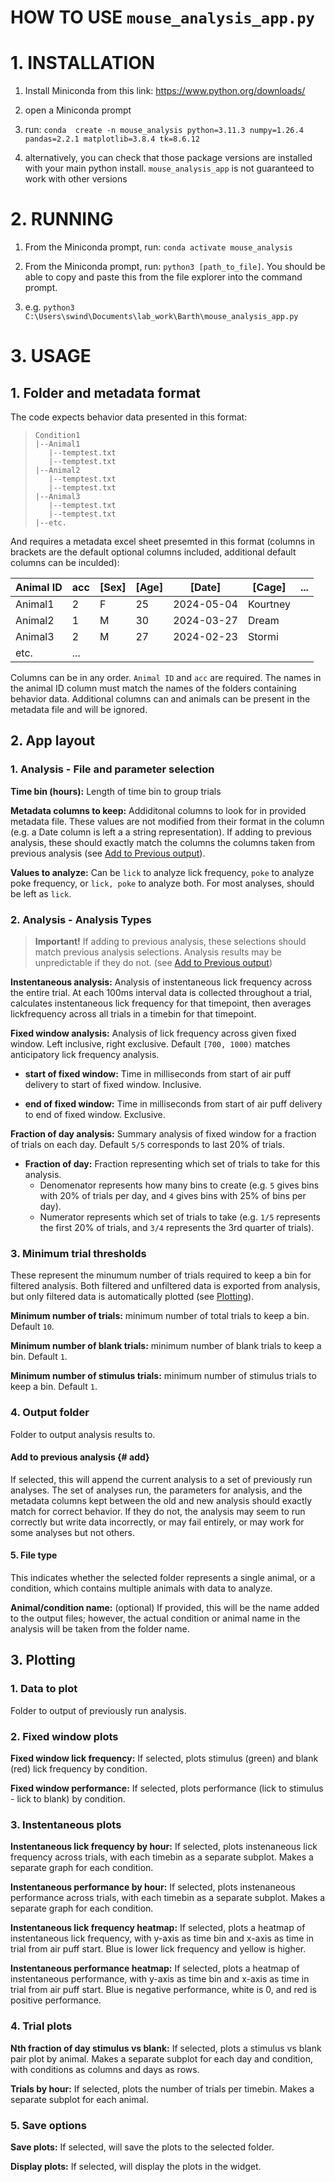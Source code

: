 # HOW TO USE `mouse_analysis_app.py`

# 1. INSTALLATION
 
1. Install Miniconda from this link: https://www.python.org/downloads/

2. open a Miniconda prompt

3. run: `conda  create -n mouse_analysis python=3.11.3 numpy=1.26.4 pandas=2.2.1 matplotlib=3.8.4 tk=8.6.12`

4. alternatively, you can check that those package versions are installed with your main python install. `mouse_analysis_app` is not guaranteed to work with other versions

# 2. RUNNING 

1. From the Miniconda prompt, run: `conda activate mouse_analysis`

2. From the Miniconda prompt, run: `python3 [path_to_file]`. You should be able to copy and paste this from the file explorer into the command prompt.

1. e.g. `python3 C:\Users\swind\Documents\lab_work\Barth\mouse_analysis_app.py`

# 3. USAGE

## 1. Folder and metadata format

The code expects behavior data presented in this format:

>     Condition1
>     |--Animal1
>        |--temptest.txt
>        |--temptest.txt
>     |--Animal2
>        |--temptest.txt
>        |--temptest.txt
>     |--Animal3
>        |--temptest.txt
>        |--temptest.txt
>     |--etc.

And requires a metadata excel sheet presemted in this format (columns in brackets are the default optional columns included, additional default columns can be inculded):

| Animal ID | acc | [Sex] | [Age] | [Date] | [Cage] | ... |
| --------- | --- | ----- | ----- | -----  | ------ | --- |
| Animal1   | 2   | F     | 25    | 2024-05-04 | Kourtney | |
| Animal2 | 1 | M | 30 | 2024-03-27 | Dream | |
| Animal3 | 2 | M | 27 | 2024-02-23 | Stormi | |
| etc. | ...  |   |    |            | | |

Columns can be in any order. `Animal ID` and `acc` are required. The names in the animal ID column must match the names of the folders containing behavior data. Additional columns can and animals can be present in the metadata file and will be ignored.

## 2. App layout
	
### 1. Analysis - File and parameter selection

**Time bin (hours):** Length of time bin to group trials

**Metadata columns to keep:** Addiditonal columns to look for in provided metadata file. These values are not modified from their format in the column (e.g. a Date column is left a a string representation). If adding to previous analysis, these should exactly match the columns the columns taken from previous analysis (see [Add to Previous output](#add)).

**Values to analyze:** Can be `lick` to analyze lick frequency, `poke` to analyze poke frequency, or `lick, poke` to analyze both. For most analyses, should be left as `lick`.

### 2. Analysis - Analysis Types

> **Important!** If adding to previous analysis, these selections should match previous analysis selections. Analysis results may be unpredictable if they do not. (see [Add to Previous output](#add))

**Instentaneous analysis:** Analysis of instentaneous lick frequency across the entire trial. At each 100ms interval data is collected throughout a trial, calculates instentaneous lick frequency for that timepoint, then averages lickfrequency across all trials in a timebin for that timepoint.

**Fixed window analysis:** Analysis of lick frequency across given fixed window. Left inclusive, right exclusive. Default `[700, 1000)` matches anticipatory lick frequency analysis.

- **start of fixed window:** Time in milliseconds from start of air puff delivery to start of fixed window. Inclusive.

- **end of fixed window:** Time in milliseconds from start of air puff delivery to end of fixed window. Exclusive.

**Fraction of day analysis:** Summary analysis of fixed window for a fraction of trials on each day. Default `5/5` corresponds to last 20% of trials.

- **Fraction of day:** Fraction representing which set of trials to take for this analysis. 
    - Denomenator represents how many bins to create (e.g. `5` gives bins with 20% of trials per day, and `4` gives bins with 25% of bins per day). 
    - Numerator represents which set of trials to take (e.g. `1/5` represents the first 20% of trials, and `3/4` represents the 3rd quarter of trials).

### 3. Minimum trial thresholds

These represent the minumum number of trials required to keep a bin for filtered analysis. Both filtered and unfiltered data is exported from analysis, but only filtered data is automatically plotted (see [Plotting](#plotting)).

**Minimum number of trials:** minimum number of total trials to keep a bin. Default `10`.

**Minimum number of blank trials:** minimum number of blank trials to keep a bin. Default `1`.

**Minimum number of stimulus trials:** minimum number of stimulus trials to keep a bin. Default `1`.

### 4. Output folder

Folder to output analysis results to.

#### Add to previous analysis {# add}

If selected, this will append the current analysis to a set of previously run analyses. The set of analyses run, the parameters for analysis, and the metadata columns kept between the old and new analysis should exactly match for correct behavior. If they do not, the analysis may seem to run correctly but write data incorrectly, or may fail entirely, or may work for some analyses but not others.

#### 5. File type

This indicates whether the selected folder represents a single animal, or a condition, which contains multiple animals with data to analyze.

**Animal/condition name:** (optional) If provided, this will be the name added to the output files; however, the actual condition or animal name in the analysis will be taken from the folder name.

## 3. Plotting

### 1. Data to plot

Folder to output of previously run analysis.

### 2. Fixed window plots

**Fixed window lick frequency:** If selected, plots stimulus (green) and blank (red) lick frequency by condition.

**Fixed window performance:** If selected, plots performance (lick to stimulus - lick to blank)  by condition.

### 3. Instentaneous plots

**Instentaneous lick frequency by hour:** If selected, plots instenaneous lick frequency across trials, with each timebin as a separate subplot. Makes a separate graph for each condition.

**Instentaneous performance by hour:** If selected, plots instenaneous performance across trials, with each timebin as a separate subplot. Makes a separate graph for each condition.

**Instentaneous lick frequency heatmap:** If selected, plots a heatmap of instentaneous lick frequency, with y-axis as time bin and x-axis as time in trial from air puff start. Blue is lower lick frequency and yellow is higher.

**Instentaneous performance heatmap:** If selected, plots a heatmap of instentaneous performance, with y-axis as time bin and x-axis as time in trial from air puff start. Blue is negative performance, white is 0, and red is positive performance.

### 4. Trial plots

**Nth fraction of day stimulus vs blank:** If selected, plots a stimulus vs blank pair plot by animal. Makes a separate subplot for each day and condition, with conditions as columns and days as rows.

**Trials by hour:** If selected, plots the number of trials per timebin. Makes a separate subplot for each animal.

### 5. Save options

**Save plots:** If selected, will save the plots to the selected folder.

**Display plots:** If selected, will display the plots in the widget.